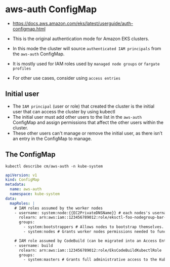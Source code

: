 # aws-auth ConfigMap

- <https://docs.aws.amazon.com/eks/latest/userguide/auth-configmap.html>

- This is the original authentication mode for Amazon EKS clusters.
- In this mode the cluster will source `authenticated IAM principals` from the `aws-auth` ConfigMap.
- It is mostly used for IAM roles used by `managed node groups` or `fargate profiles`
- For other use cases, consider using `access entries`

## Initial user

- The `IAM principal` (user or role) that created the cluster is the initial user that can access the cluster by using kubectl
- The initial user must add other users to the list in the `aws-auth` ConfigMap and assign permissions that affect the other users within the cluster.
- These other users can't manage or remove the initial user, as there isn’t an entry in the ConfigMap to manage.

## The ConfigMap

```shell
kubectl describe cm/aws-auth -n kube-system
```

```yaml
apiVersion: v1
kind: ConfigMap
metadata:
  name: aws-auth
  namespace: kube-system
data:
  mapRoles: |
    # IAM roles assumed by the worker nodes
    - username: system:node:{{EC2PrivateDNSName}} # each nodes's username. E.g., system:node:ip-10-0-0-1.ec2.internal
      rolearn: arn:aws:iam::123456789012:role/eksctl-foo-nodegroup-bar-NodeInstanceRole-u4CxYVzWNTmG
      groups:
        - system:bootstrappers # Allows nodes to bootstrap themselves.
        - system:nodes # Grants worker nodes permissions needed to function properly.

    # IAM role assumed by CodeBuild (can be migrated into an Access Entry)
    - username: build
      rolearn: arn:aws:iam::123456789012:role/EksCodeBuildKubectlRole
      groups:
        - system:masters # Grants full administrative access to the Kubernetes cluster. Use this group cautiously as it provides extensive permissions.
```
